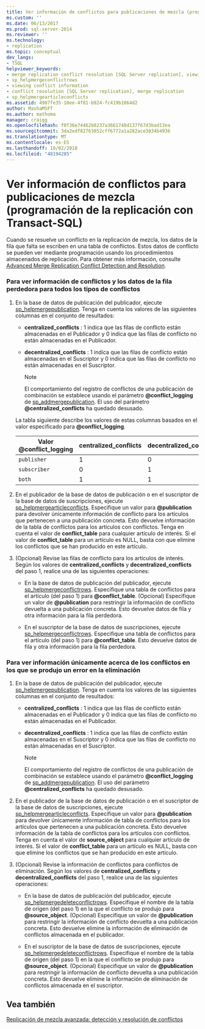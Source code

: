 ```yaml
---
title: Ver información de conflictos para publicaciones de mezcla (programación de replicación Transact-SQL) | Microsoft Docs
ms.custom: ''
ms.date: 06/13/2017
ms.prod: sql-server-2014
ms.reviewer: ''
ms.technology:
- replication
ms.topic: conceptual
dev_langs:
- TSQL
helpviewer_keywords:
- merge replication conflict resolution [SQL Server replication], viewing conflicts
- sp_helpmergeconflictrows
- viewing conflict information
- conflict resolution [SQL Server replication], merge replication
- sp_helpmergearticleconflicts
ms.assetid: 4907fe35-10ee-4f81-b924-fc419b1864d2
author: MashaMSFT
ms.author: mathoma
manager: craigg
ms.openlocfilehash: f0f36e74462b8237a3661748d137f67d3bad13ea
ms.sourcegitcommit: 3da2edf82763852cff6772a1a282ace3034b4936
ms.translationtype: MT
ms.contentlocale: es-ES
ms.lasthandoff: 10/02/2018
ms.locfileid: "48194285"
---
```

# <a name="view-conflict-information-for-merge-publications-replication-transact-sql-programming"></a>Ver información de conflictos para publicaciones de mezcla (programación de la replicación con Transact-SQL)
  Cuando se resuelve un conflicto en la replicación de mezcla, los datos de la fila que falta se escriben en una tabla de conflictos. Estos datos de conflicto se pueden ver mediante programación usando los procedimientos almacenados de replicación. Para obtener más información, consulte [Advanced Merge Replication Conflict Detection and Resolution](merge/advanced-merge-replication-conflict-detection-and-resolution.md).  
  
### <a name="to-view-conflict-information-and-losing-row-data-for-all-types-of-conflicts"></a>Para ver información de conflictos y los datos de la fila perdedora para todos los tipos de conflictos  
  
1.  En la base de datos de publicación del publicador, ejecute [sp_helpmergepublication](/sql/relational-databases/system-stored-procedures/sp-helpmergepublication-transact-sql). Tenga en cuenta los valores de las siguientes columnas en el conjunto de resultados:  
  
    -   **centralized_conflicts** : 1 indica que las filas de conflicto están almacenadas en el Publicador y 0 indica que las filas de conflicto no están almacenadas en el Publicador.  
  
    -   **decentralized_conflicts** : 1 indica que las filas de conflicto están almacenadas en el Suscriptor y 0 indica que las filas de conflicto no están almacenadas en el Suscriptor.  
  
        > [!NOTE]  
        >  El comportamiento del registro de conflictos de una publicación de combinación se establece usando el parámetro **@conflict_logging** de [sp_addmergepublication](/sql/relational-databases/system-stored-procedures/sp-addmergepublication-transact-sql). El uso del parámetro **@centralized_conflicts** ha quedado desusado.  
  
     La tabla siguiente describe los valores de estas columnas basados en el valor especificado para **@conflict_logging**.  
  
    |Valor @conflict_logging|centralized_conflicts|decentralized_conflicts|  
    |------------------------------|----------------------------|------------------------------|  
    |`publisher`|1|0|  
    |`subscriber`|0|1|  
    |`both`|1|1|  
  
2.  En el publicador de la base de datos de publicación o en el suscriptor de la base de datos de suscripciones, ejecute [sp_helpmergearticleconflicts](/sql/relational-databases/system-stored-procedures/sp-helpmergearticleconflicts-transact-sql). Especifique un valor para **@publication** para devolver únicamente información de conflicto para los artículos que pertenecen a una publicación concreta. Esto devuelve información de la tabla de conflictos para los artículos con conflictos. Tenga en cuenta el valor de **conflict_table** para cualquier artículo de interés. Si el valor de **conflict_table** para un artículo es NULL, basta con que elimine los conflictos que se han producido en este artículo.  
  
3.  (Opcional) Revise las filas de conflicto para los artículos de interés. Según los valores de **centralized_conflicts** y **decentralized_conflicts** del paso 1, realice una de las siguientes operaciones:  
  
    -   En la base de datos de publicación del publicador, ejecute [sp_helpmergeconflictrows](/sql/relational-databases/system-stored-procedures/sp-helpmergeconflictrows-transact-sql). Especifique una tabla de conflictos para el artículo (del paso 1) para **@conflict_table**. (Opcional) Especifique un valor de **@publication** para restringir la información de conflicto devuelta a una publicación concreta. Esto devuelve datos de fila y otra información para la fila perdedora.  
  
    -   En el suscriptor de la base de datos de suscripciones, ejecute [sp_helpmergeconflictrows](/sql/relational-databases/system-stored-procedures/sp-helpmergeconflictrows-transact-sql). Especifique una tabla de conflictos para el artículo (del paso 1) para **@conflict_table**. Esto devuelve datos de fila y otra información para la fila perdedora.  
  
### <a name="to-view-information-only-on-conflicts-where-the-delete-failed"></a>Para ver información únicamente acerca de los conflictos en los que se produjo un error en la eliminación  
  
1.  En la base de datos de publicación del publicador, ejecute [sp_helpmergepublication](/sql/relational-databases/system-stored-procedures/sp-helpmergepublication-transact-sql). Tenga en cuenta los valores de las siguientes columnas en el conjunto de resultados:  
  
    -   **centralized_conflicts** : 1 indica que las filas de conflicto están almacenadas en el Publicador y 0 indica que las filas de conflicto no están almacenadas en el Publicador.  
  
    -   **decentralized_conflicts** : 1 indica que las filas de conflicto están almacenadas en el Suscriptor y 0 indica que las filas de conflicto no están almacenadas en el Suscriptor.  
  
        > [!NOTE]  
        >  El comportamiento del registro de conflictos de una publicación de combinación se establece usando el parámetro **@conflict_logging** de [sp_addmergepublication](/sql/relational-databases/system-stored-procedures/sp-addmergepublication-transact-sql). El uso del parámetro **@centralized_conflicts** ha quedado desusado.  
  
2.  En el publicador de la base de datos de publicación o en el suscriptor de la base de datos de suscripciones, ejecute [sp_helpmergearticleconflicts](/sql/relational-databases/system-stored-procedures/sp-helpmergearticleconflicts-transact-sql). Especifique un valor para **@publication** para devolver únicamente información de tabla de conflictos para los artículos que pertenecen a una publicación concreta. Esto devuelve información de la tabla de conflictos para los artículos con conflictos. Tenga en cuenta el valor de **source_object** para cualquier artículo de interés. Si el valor de **conflict_table** para un artículo es NULL, basta con que elimine los conflictos que se han producido en este artículo.  
  
3.  (Opcional) Revise la información de conflictos para conflictos de eliminación. Según los valores de **centralized_conflicts** y **decentralized_conflicts** del paso 1, realice una de las siguientes operaciones:  
  
    -   En la base de datos de publicación del publicador, ejecute [sp_helpmergedeleteconflictrows](/sql/relational-databases/system-stored-procedures/sp-helpmergedeleteconflictrows-transact-sql). Especifique el nombre de la tabla de origen (del paso 1) en la que el conflicto se produjo para **@source_object**. (Opcional) Especifique un valor de **@publication** para restringir la información de conflicto devuelta a una publicación concreta. Esto devuelve elimine la información de eliminación de conflictos almacenada en el publicador.  
  
    -   En el suscriptor de la base de datos de suscripciones, ejecute [sp_helpmergedeleteconflictrows](/sql/relational-databases/system-stored-procedures/sp-helpmergedeleteconflictrows-transact-sql). Especifique el nombre de la tabla de origen (del paso 1) en la que el conflicto se produjo para **@source_object**. (Opcional) Especifique un valor de **@publication** para restringir la información de conflicto devuelta a una publicación concreta. Esto devuelve elimine la información de eliminación de conflictos almacenada en el suscriptor.  
  
## <a name="see-also"></a>Vea también  
 [Replicación de mezcla avanzada: detección y resolución de conflictos](merge/advanced-merge-replication-conflict-detection-and-resolution.md)  
  
  
